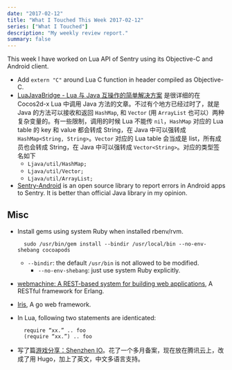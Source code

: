 ```yaml
---
date: "2017-02-12"
title: "What I Touched This Week 2017-02-12"
series: ["What I Touched"]
description: "My weekly review report."
summary: false
---
```


This week I have worked on Lua API of Sentry using its Objective-C and Android client.

- Add `extern "C"` around Lua C function in header compiled as Objective-C.
- [LuaJavaBridge - Lua 与 Java 互操作的简单解决方案][1] 是很详细的在 Cocos2d-x Lua 中调用 Java 方法的文章。不过有个地方已经过时了，就是 Java 的方法可以接收和返回 `HashMap`, 和 `Vector` (用 `ArrayList` 也可以）两种复杂变量的。有一些限制，调用的时候 Lua 不能传 `nil`，`HashMap` 对应的 Lua table 的 key 和 value 都会转成 String，在 Java 中可以强转成 `HashMap<String, String>`。`Vector` 对应的 Lua table 会当成是 list，所有成员也会转成 String，在 Java 中可以强转成 `Vector<String>`。对应的类型签名如下
    - `Ljava/util/HashMap;`
    - `Ljava/util/Vector;`
    - `Ljava/util/ArrayList;`
- [Sentry-Android][2] is an open source library to report errors in Android apps to Sentry. It is better than official Java library in my opinion.

<!--more-->

## Misc

- Install gems using system Ruby when installed rbenv/rvm.

        sudo /usr/bin/gem install --bindir /usr/local/bin --no-env-shebang cocoapods 

  - `--bindir`: the default `/usr/bin` is not allowed to be modified.
    - `--no-env-shebang`: just use system Ruby explicitly.
- [webmachine: A REST-based system for building web applications][3], A RESTful framework for Erlang.
- [Iris]( https://docs.iris-go.com/install.html ), A go web framework.
- In Lua, following two statements are identicated:

        require “xx.” .. foo
        (require “xx.”) .. foo


- 写了篇[游戏分享：Shenzhen IO](/zh/games/2017/02/shenzhen-io/)。花了一个多月备案，现在放在腾讯云上，改成了用 Hugo，加上了英文，中文多语言支持。      

[1]:    http://dualface.github.io/blog/2013/01/01/call-java-from-lua/
[2]:    https://github.com/joshdholtz/Sentry-Android
[3]:    https://github.com/webmachine/webmachine

